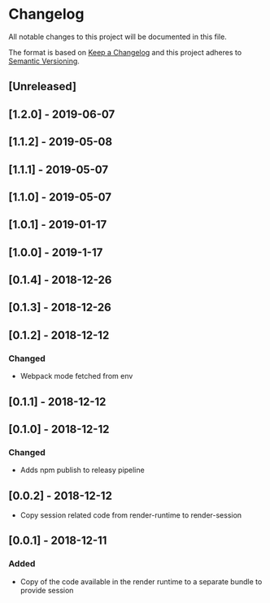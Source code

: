 # Changelog

All notable changes to this project will be documented in this file.

The format is based on [Keep a Changelog](http://keepachangelog.com/en/1.0.0/)
and this project adheres to [Semantic Versioning](http://semver.org/spec/v2.0.0.html).

## [Unreleased]

## [1.2.0] - 2019-06-07

## [1.1.2] - 2019-05-08

## [1.1.1] - 2019-05-07

## [1.1.0] - 2019-05-07

## [1.0.1] - 2019-01-17

## [1.0.0] - 2019-1-17

## [0.1.4] - 2018-12-26

## [0.1.3] - 2018-12-26

## [0.1.2] - 2018-12-12
### Changed
- Webpack mode fetched from env

## [0.1.1] - 2018-12-12

## [0.1.0] - 2018-12-12
### Changed
- Adds npm publish to releasy pipeline

## [0.0.2] - 2018-12-12
- Copy session related code from render-runtime to render-session

## [0.0.1] - 2018-12-11
### Added
- Copy of the code available in the render runtime to a separate bundle to provide session